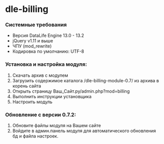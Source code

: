 # dle-billing

### **Системные требования**
- Версия DataLife Engine 13.0 - 13.2
- jQuery v1.11 и выше
- ЧПУ (mod_rewrite)
- Кодировка по умолчанию: UTF-8

### **Установка и настройка модуля:**
1. Скачать архив с модулем
2. Загрузить содержимое каталога /dle-billing-module-0.7/ из архива в корень сайта
3. Открыть страницу Ваш_Сайт.ру/admin.php?mod=billing
4. Выполнить инструкции установщика
5. Настроить модуль

### **Обновление с версии 0.7.2:**
1. Обновите файлы модуля на Вашем сайте
2. Войдите в админ.панель модуля для автоматического обновления бд и файла настроек.